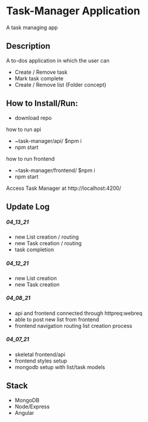 # Task-Manager Application

A task managing app

## Description

A to-dos application in which the user can

- Create / Remove task
- Mark task complete
- Create / Remove list (Folder concept)

## How to Install/Run:

- download repo

how to run api

- ~task-manager/api/ $npm i
- npm start

how to run frontend

- ~task-manager/frontend/ $npm i
- npm start

Access Task Manager at http://localhost:4200/

## Update Log

##### 04_13_21

- new List creation / routing
- new Task creation / routing
- task completion

##### 04_12_21

- new List creation
- new Task creation

##### 04_08_21

- api and frontend connected through httpreq:webreq
- able to post new list from frontend
- frontend navigation routing list creation process

##### 04_07_21

- skeletal frontend/api
- frontend styles setup
- mongodb setup with list/task models

## Stack

- MongoDB
- Node/Express
- Angular
